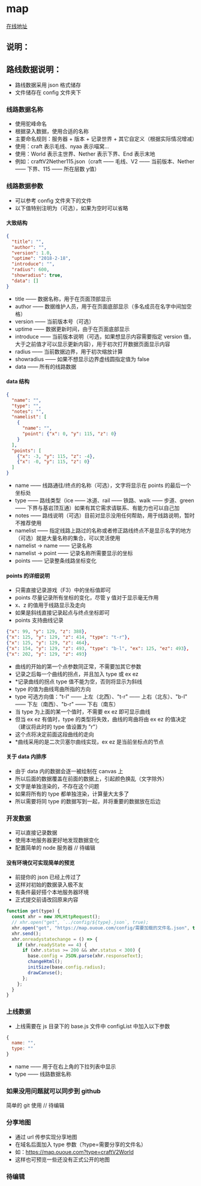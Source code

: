 # map

[在线地址](https://map.ououe.com)

## 说明：

## 路线数据说明：

- 路线数据采用 json 格式储存
- 文件储存在 config 文件夹下

### 线路数据名称

- 使用驼峰命名
- 根据录入数据，使用合适的名称
- 主要命名规则：服务器 + 版本 + 记录世界 + 其它自定义（根据实际情况增减）
- 使用：craft 表示毛线、nyaa 表示喵窝...
- 使用：World 表示主世界、Nether 表示下界、End 表示末地
- 例如：craftV2Nether115.json（craft —— 毛线、V2 —— 当前版本、Nether —— 下界、115 —— 所在层数 y值）

### 线路数据参数

- 可以参考 config 文件夹下的文件
- 以下值特别注明为（可选），如果为空时可以省略

#### 大致结构

```json
{
  "title": "",
  "author": "",
  "version": 1.0,
  "uptime": "2018-2-18",
  "introduce": "",
  "radius": 600,
  "showradius": true,
  "data": []
}
```
- title —— 数据名称，用于在页面顶部显示
- author —— 数据维护人员，用于在页面底部显示（多名成员在名字中间加空格）
- version —— 当前版本号（可选）
- uptime —— 数据更新时间，由于在页面底部显示
- introduce —— 当前版本说明（可选，如果想显示内容需要指定 version 值，大于之前值才可以显示更新内容），用于初次打开数据页面显示内容
- radius —— 当前数据边界，用于初次缩放计算
- showradius —— 如果不想显示边界虚线圆指定值为 false
- data —— 所有的线路数据

#### data 结构

```json
{
  "name": "",
  "type": "",
  "notes": "",
  "namelist": [
    {
      "name": "",
      "point": {"x": 0, "y": 115, "z": 0}
    }
  ],
  "points": [
    {"x": -3, "y": 115, "z": -4},
    {"x": -0, "y": 115, "z": 0}
  ]
}
```
- name —— 线路通往/终点的名称（可选），文字将显示在 points 的最后一个坐标处
- type —— 路线类型（ice —— 冰道、rail —— 铁路、walk —— 步道、green —— 下界与基岩顶互通）如果有其它需求请联系、有能力也可以自己加
- notes —— 路线说明（可选）目前对显示没用任何帮助，用于线路说明，暂时不推荐使用
- namelist —— 指定线路上路过的名称或者修正路线终点不是显示名字的地方（可选）就是大量名称的集合，可以灵活使用
- namelist -> name —— 记录名称
- namelist -> point —— 记录名称所需要显示的坐标
- points —— 记录整条线路坐标变化

#### points 的详细说明

- 只需直接记录游戏（F3）中的坐标值即可
- points 尽量记录所有坐标的变化，尽管 y 值对于显示毫无作用
- x、z 的值用于线路显示及走向
- 如果是斜线直接记录起点与终点坐标即可
- points 支持曲线记录

```json
{"x": 99, "y": 129, "z": 388},
{"x": 125, "y": 129, "z": 414, "type": "t-r"},
{"x": 125, "y": 129, "z": 464},
{"x": 154, "y": 129, "z": 493, "type": "b-l", "ex": 125, "ez": 493},
{"x": 202, "y": 129, "z": 493}
```
- 曲线的开始的第一个点参数同正常，不需要加其它参数
- 记录之后每一个曲线的拐点，并且加入 type 或 ex ez
- *记录曲线的拐点 type 值不能为空，否则将显示为斜线
- type 的值为曲线弯曲所指的方向
- type 可选方向值："t-l" —— 上左（北西）、"t-r" —— 上右（北东）、"b-l" —— 下左（南西）、"b-r" —— 下右（南东）
- 当 type 为上面的某一个值时，不需要 ex ez 即可显示曲线
- 但当 ex ez 有值时，type 的类型将失效，曲线的弯曲将由 ex ez 的值决定（建议将此时的 type 值设置为 "r"）
- 这个点将决定前面这段曲线的走向
- *曲线采用的是二次贝塞尔曲线实现，ex ez 是当前坐标点的节点

#### 关于 data 内排序

- 由于 data 内的数据会逐一被绘制在 canvas 上
- 所以后面的数据覆盖在前面的数据上，引起颜色换乱（文字除外）
- 文字是单独渲染的，不存在这个问题
- 如果将所有的 type 都单独渲染，计算量大太多了
- 所以需要将同 type 的数据写到一起，并将重要的数据放在后边

### 开发数据

- 可以直接记录数据
- 使用本地服务器更好地发现数据变化
- 配置简单的 node 服务器 // 待编辑

#### 没有环境仅可实现简单的预览

- 前提你的 json 已经上传过了
- 这样对初始的数据录入极不友
- 有条件最好搭个本地服务器环境
- 正式提交前请改回原来内容
```js
function get(type) {
  const xhr = new XMLHttpRequest();
  // xhr.open("get", `../config/${type}.json`, true);
  xhr.open("get", "https://map.ououe.com/config/需要加载的文件名.json", true);
  xhr.send();
  xhr.onreadystatechange = () => {
    if (xhr.readyState == 4) {
      if (xhr.status >= 200 && xhr.status < 300) {
        base.config = JSON.parse(xhr.responseText);
        changeHtml();
        initSize(base.config.radius);
        drawCanvse();
      };
    };
  }
}
```

### 上线数据

-  上线需要在 js 目录下的 base.js 文件中 configList 中加入以下参数
```js
{
  name: "",
  type: ""
}
```
- name —— 用于在右上角的下拉列表中显示
- type —— 线路数据名称

### 如果没用问题就可以同步到 github

简单的 git 使用 // 待编辑

### 分享地图

- 通过 url 传参实现分享地图
- 在域名后面加入 type 参数（?type=需要分享的文件名）
- 如：https://map.ououe.com?type=craftV2World
- 这样也可预览一些还没有正式公开的地图

### 待编辑
